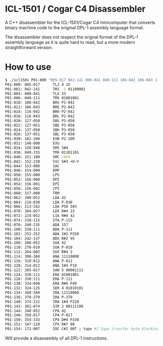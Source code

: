 # ICL-1501 / Cogar C4 Disassembler

A C++ disassembler for the ICL-1501/Cogar C4 minicomputer that converts binary machine code to the original DPL-1 assembly language format.

The disassembler does not respect the orignal format of the DPL-1 assembly language as it is quite hard to read, but a more modern straightforward version.

# How to use

```bash
$ ./icl1501 P01-000 "005-017 042-141 000-041 040-111 106-042 106-043 116-042 116-043 127-050 127-051 137-050 137-051 162-100 140-000 150-040 040-155 151-100 152-230 153-000 154-000 155-000 156-000 156-001 156-002 157-000 200-052 210-030 213-242 204-027 224-052 230-115 240-235 250-111 252-252 242-137 260-052 270-010 264-002 300-360 310-012 314-012 305-017 320-111 330-111 334-040 324-125 360-360 370-370 374-222 362-074 340-052 350-017 354-333 347-120 172-007"
P01-000: 005-017      TLJ 4 15
P01-002: 042-141      TMJ -2 01100001
P01-004: 000-041      TLX 33
P01-006: 040-111      TMX 01001001
P01-010: 106-042      BRU P2-042
P01-012: 106-043      BRE P2-042
P01-014: 116-042      BRH P2-042
P01-016: 116-043      BRL P2-042
P01-020: 127-050      SBU P3-050
P01-022: 127-051      SBE P3-050
P01-024: 137-050      SBH P3-050
P01-026: 137-051      SBL P3-050
P01-030: 162-100      EXB P2-100
P01-032: 140-000      EXU
P01-034: 150-040      SMS S#4
P01-036: 040-155      TMX 01101101
P01-040: 151-100      SMC -U+V
P01-042: 152-230      SSC S#3 +U-V
P01-044: 153-000      SAC
P01-046: 154-000      EMP
P01-050: 155-000      LPS
P01-052: 156-000      DPI
P01-054: 156-001      EPI
P01-056: 156-002      CPI
P01-060: 157-000      TRM
P01-062: 200-052      LDA 42
P01-064: 210-030      LDA P-030
P01-066: 213-242      LDA P50 I#3
P01-070: 204-027      LDX R#4 23
P01-072: 224-052      LIA R#4 42
P01-074: 230-115      STA P-115
P01-076: 240-235      ADA 157
P01-100: 250-111      ADA P-111
P01-102: 252-252      ADA I#2 P250
P01-104: 242-137      ADX R#2 95
P01-106: 260-052      SUA 42
P01-110: 270-010      SUA P-010
P01-112: 264-002      SUX R#4 2
P01-114: 300-360      ANA 11110000
P01-116: 310-012      ANA P-012
P01-120: 314-012      ANA I#4 P10
P01-122: 305-017      SAN 5 00001111
P01-124: 320-111      ERA 01001001
P01-126: 330-111      ERA P-111
P01-130: 334-040      ERA R#4 P40
P01-132: 324-125      SER 4 01010101
P01-134: 360-360      IRA 11110000
P01-136: 370-370      IRA P-370
P01-140: 374-222      IRA I#4 P220
P01-142: 362-074      SIR 2 00111100
P01-144: 340-052      CPA 42
P01-146: 350-017      CPA P-017
P01-150: 354-333      CPA D#4 P330
P01-152: 347-120      CPX R#7 80
P01-154: 172-007      IOC C#2 007 ; tape #2 tape transfer byte blocking

```

Will provide a disassembly of all DPL-1 instructions.

